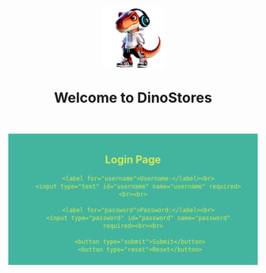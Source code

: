 <!DOCTYPE html>
<html lang="en">
<head>
    <meta charset="UTF-8">
    <meta name="viewport" content="width=device-width, initial-scale=1.0">
    <title>DinoStores - Login</title>
    <link rel = "icon" href="C:\Users\Ethnotech\Downloads\img.png" type="image/png">
</head>

<body>
<center>
<header>
        <img src="img.png" alt="DinoStores Logo" width="25%" height="25%">
	<h1>Welcome to DinoStores</h1>
</header>

<div style="align-items: center; 
padding: 10px 20px; background-color: #43b59e; color: #d7e856;">

<h2>Login Page</h2>

<form action="Home.html" method="GET">

       <label for="username">Username:</label><br>
       <input type="text" id="username" name="username" required><br><br>

       <label for="password">Password:</label><br>
       <input type="password" id="password" name="password" required><br><br>

        <button type="submit">Submit</button>
        <button type="reset">Reset</button>

</form>
</center>
</div>
</body>
</html>

